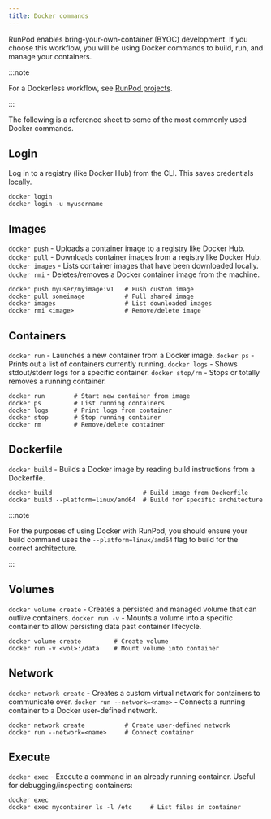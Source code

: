 ```yaml
---
title: Docker commands
---
```


RunPod enables bring-your-own-container (BYOC) development. If you choose this workflow, you will be using Docker commands to build, run, and manage your containers.

:::note

For a Dockerless workflow, see [RunPod projects](/docs/projects/overview.md).

:::

The following is a reference sheet to some of the most commonly used Docker commands.

## Login

Log in to a registry (like Docker Hub) from the CLI.
This saves credentials locally.

```command
docker login
docker login -u myusername
```

## Images

`docker push` - Uploads a container image to a registry like Docker Hub.
`docker pull` - Downloads container images from a registry like Docker Hub.
`docker images` - Lists container images that have been downloaded locally.
`docker rmi` - Deletes/removes a Docker container image from the machine.

```
docker push myuser/myimage:v1   # Push custom image
docker pull someimage           # Pull shared image
docker images                   # List downloaded images
docker rmi <image>              # Remove/delete image
```

## Containers

`docker run` - Launches a new container from a Docker image.
`docker ps` - Prints out a list of containers currently running.
`docker logs` - Shows stdout/stderr logs for a specific container.
`docker stop/rm` - Stops or totally removes a running container.

```command
docker run        # Start new container from image
docker ps         # List running containers
docker logs       # Print logs from container
docker stop       # Stop running container
docker rm         # Remove/delete container
```

## Dockerfile

`docker build` - Builds a Docker image by reading build instructions from a Dockerfile.

```command
docker build                         # Build image from Dockerfile
docker build --platform=linux/amd64  # Build for specific architecture
```

:::note

For the purposes of using Docker with RunPod, you should ensure your build command uses the `--platform=linux/amd64` flag to build for the correct architecture.

:::

## Volumes

`docker volume create` - Creates a persisted and managed volume that can outlive containers.
`docker run -v` - Mounts a volume into a specific container to allow persisting data past container lifecycle.

```command
docker volume create         # Create volume
docker run -v <vol>:/data    # Mount volume into container
```

## Network

`docker network create` - Creates a custom virtual network for containers to communicate over.
`docker run --network=<name>` - Connects a running container to a Docker user-defined network.

```command
docker network create           # Create user-defined network
docker run --network=<name>     # Connect container
```

## Execute

`docker exec` - Execute a command in an already running container.
Useful for debugging/inspecting containers:

```command
docker exec
docker exec mycontainer ls -l /etc     # List files in container
```
